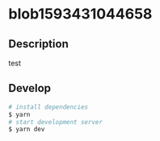 # blob1593431044658

## Description

test

## Develop

```bash
# install dependencies
$ yarn
# start development server
$ yarn dev
```